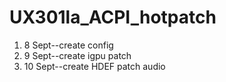 # UX301la_ACPI_hotpatch
1. 8 Sept--create config
2. 9 Sept--create igpu patch
3. 10 Sept--create HDEF patch audio